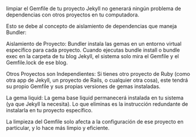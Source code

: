 ---
---

limpiar el Gemfile de tu proyecto Jekyll no generará ningún problema de dependencias con otros proyectos en tu computadora.

Esto se debe al concepto de aislamiento de dependencias que maneja Bundler:

Aislamiento de Proyecto: Bundler instala las gemas en un entorno virtual específico para cada proyecto. Cuando ejecutas bundle install o bundle exec en la carpeta de tu blog Jekyll, el sistema solo mira el Gemfile y el Gemfile.lock de ese blog.

Otros Proyectos son Independientes: Si tienes otro proyecto de Ruby (como otra app de Jekyll, un proyecto de Rails, o cualquier otra cosa), este tendrá su propio Gemfile y sus propias versiones de gemas instaladas.

La gema liquid: La gema base liquid permanecerá instalada en tu sistema (ya que Jekyll la necesita). Lo que eliminas es la instrucción redundante de instalarla en tu proyecto específico.

La limpieza del Gemfile solo afecta a la configuración de ese proyecto en particular, y lo hace más limpio y eficiente.
